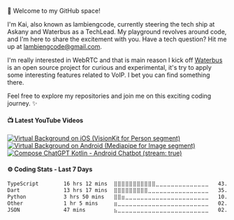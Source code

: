 🚀 Welcome to my GitHub space!

I'm Kai, also known as lambiengcode, currently steering the tech ship at Askany and Waterbus as a TechLead. My playground revolves around code, and I'm here to share the excitement with you. Have a tech question? Hit me up at lambiengcode@gmail.com.

I'm really interested in WebRTC and that is main reason I kick off [Waterbus](https://github.com/lambiengcode/waterbus) is an open source project for curious and experimental, it's try to apply some interesting features related to VoIP. I bet you can find something there.

Feel free to explore my repositories and join me on this exciting coding journey. ✨

<!--
<h4>👉 Languages and Tools</h3>

[![My Skills](https://skillicons.dev/icons?i=flutter,dart,kotlin,androidstudio,swift,nodejs,aws,firebase,linux,nginx,mongodb,github&perline=15&theme=dark)](https://skillicons.dev#gh-dark-mode-only)
[![My Skills](https://skillicons.dev/icons?i=flutter,dart,kotlin,androidstudio,swift,nodejs,aws,firebase,linux,nginx,mongodb,github&perline=15&theme=light)](https://skillicons.dev#gh-light-mode-only)
-->

<h4>📺 Latest YouTube Videos</h3>

<!-- BEGIN YOUTUBE-CARDS -->
[![Virtual Background on iOS (VisionKit for Person segment)](https://ytcards.demolab.com/?id=Ms4avix05uY&title=Virtual%20Background%20on%20iOS%20%28VisionKit%20for%20Person%20segment%29&lang=en&timestamp=1709774408&background_color=%230d1117&title_color=%23ffffff&stats_color=%23dedede&max_title_lines=2&width=250&border_radius=10&duration=21 "Virtual Background on iOS (VisionKit for Person segment")](https://youtube.com/shorts/Ms4avix05uY)
[![Virtual Background on Android (Mediapipe for Image segment)](https://ytcards.demolab.com/?id=PDIDbVoHT5o&title=Virtual%20Background%20on%20Android%20%28Mediapipe%20for%20Image%20segment%29&lang=en&timestamp=1709774408&background_color=%230d1117&title_color=%23ffffff&stats_color=%23dedede&max_title_lines=2&width=250&border_radius=10&duration=27 "Virtual Background on Android (Mediapipe for Image segment")](https://youtube.com/shorts/PDIDbVoHT5o)
[![Compose ChatGPT Kotlin - Android Chatbot (stream: true)](https://ytcards.demolab.com/?id=esLh-n3Ao5U&title=Compose+ChatGPT+Kotlin+-+Android+Chatbot&lang=en&timestamp=1686065878&background_color=%230d1117&title_color=%23ffffff&stats_color=%23dedede&max_title_lines=2&width=250&border_radius=10&duration=43 "Compose ChatGPT Kotlin - Android Chatbot")](https://youtube.com/shorts/esLh-n3Ao5U)
<!-- END YOUTUBE-CARDS -->

<h4>⚙️ Coding Stats - Last 7 Days</h3>
<!--START_SECTION:waka-->

```txt
TypeScript        16 hrs 12 mins  ⣿⣿⣿⣿⣿⣿⣿⣿⣿⣿⣿⣀⣀⣀⣀⣀⣀⣀⣀⣀⣀⣀⣀⣀⣀   43.74 %
Dart              13 hrs 17 mins  ⣿⣿⣿⣿⣿⣿⣿⣿⣿⣀⣀⣀⣀⣀⣀⣀⣀⣀⣀⣀⣀⣀⣀⣀⣀   35.87 %
Python            3 hrs 50 mins   ⣿⣿⣶⣀⣀⣀⣀⣀⣀⣀⣀⣀⣀⣀⣀⣀⣀⣀⣀⣀⣀⣀⣀⣀⣀   10.36 %
Other             1 hr 5 mins     ⣶⣀⣀⣀⣀⣀⣀⣀⣀⣀⣀⣀⣀⣀⣀⣀⣀⣀⣀⣀⣀⣀⣀⣀⣀   02.93 %
JSON              47 mins         ⣦⣀⣀⣀⣀⣀⣀⣀⣀⣀⣀⣀⣀⣀⣀⣀⣀⣀⣀⣀⣀⣀⣀⣀⣀   02.12 %
```

<!--END_SECTION:waka-->

[website]: https://docs.waterbus.tech
[youtube]: https://youtube.com/lambiengcode
